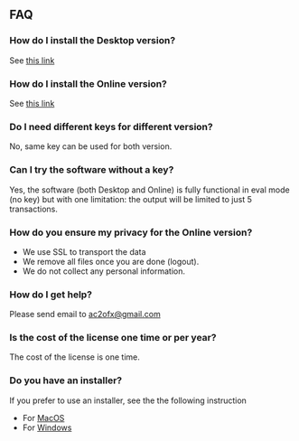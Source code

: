 ## FAQ

### How do I install the Desktop version?
See [this link](README.md#prerequisite-for-desktop-version)

### How do I install the Online version?
See [this link](web.md#online-version)

### Do I need different keys for different version?
No, same key can be used for both version.

### Can I try the software without a key?
Yes, the software (both Desktop and Online) is fully functional in eval mode (no key) but with one limitation: the output will be limited to just 5 transactions.

### How do you ensure my privacy for the Online version?
* We use SSL to transport the data
* We remove all files once you are done (logout).
* We do not collect any personal information.

### How do I get help?
Please send email to ac2ofx@gmail.com

### Is the cost of the license one time or per year?
The cost of the license is one time.

### Do you have an installer?
If you prefer to use an installer, see the the following instruction
* For [MacOS](macos-installer.md)
* For [Windows](win-installer.md)
